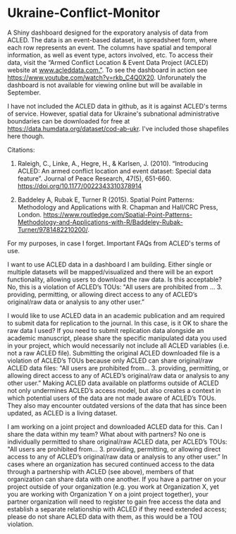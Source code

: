 # Ukraine-Conflict-Monitor
A Shiny dashboard designed for the exporatory analysis of data from ACLED. The data is an event-based dataset, in spreadsheet form, where each row represents an event. The columns have spatial and temporal information, as well as event type, actors involved, etc. To access their data, visit the “Armed Conflict Location & Event Data Project (ACLED) website at www.acleddata.com.”. To see the dashboard in action see https://www.youtube.com/watch?v=rkb_C4Q0X20. Unforunately the dashboard is not available for viewing online but will be available in September. 


I have not included the ACLED data in github, as it is against ACLED's terms of service. However, spatial data for Ukraine's subnational administrative boundaries can be downloaded 
for free at https://data.humdata.org/dataset/cod-ab-ukr. I've included those shapefiles here though. 


Citations: 
1. Raleigh, C., Linke, A., Hegre, H., & Karlsen, J. (2010). “Introducing ACLED: An armed conflict
location and event dataset: Special data feature”. Journal of Peace Research, 47(5), 651-660.
https://doi.org/10.1177/0022343310378914

2. Baddeley A, Rubak E, Turner R (2015). Spatial Point Patterns: Methodology and Applications with R. Chapman and Hall/CRC Press, London. https://www.routledge.com/Spatial-Point-Patterns-Methodology-and-Applications-with-R/Baddeley-Rubak-Turner/9781482210200/. 


For my purposes, in case I forget. Important FAQs from ACLED's terms of use. 

I want to use ACLED data in a dashboard I am building. Either single or multiple datasets will
be mapped/visualized and there will be an export functionality, allowing users to download
the raw data. Is this acceptable?
No, this is a violation of ACLED’s TOUs:
"All users are prohibited from ... 3. providing, permitting, or allowing direct access to any of
ACLED’s original/raw data or analysis to any other user.”

I would like to use ACLED data in an academic publication and am required to submit data
for replication to the journal. In this case, is it OK to share the raw data I used?
If you need to submit replication data alongside an academic manuscript, please share the specific
manipulated data you used in your project, which would necessarily not include all ACLED variables
(i.e. not a raw ACLED file). Submitting the original ACLED downloaded file is a violation of ACLED’s
TOUs because only ACLED can share original/raw ACLED data files:
"All users are prohibited from... 3. providing, permitting, or allowing direct access to any of
ACLED’s original/raw data or analysis to any other user.” Making ACLED data available on
platforms outside of ACLED not only undermines ACLED’s access model, but also creates a
context in which potential users of the data are not made aware of ACLED’s TOUs. They also
may encounter outdated versions of the data that has since been updated, as ACLED is a
living dataset.

I am working on a joint project and downloaded ACLED data for this. Can I share the data
within my team? What about with partners?
No one is individually permitted to share original/raw ACLED data, per ACLED’s TOUs:
"All users are prohibited from... 3. providing, permitting, or allowing direct access to any of
ACLED’s original/raw data or analysis to any other user.” In cases where an organization has
secured continued access to the data through a partnership with ACLED (see above),
members of that organization can share data with one another. If you have a partner on your
project outside of your organization (e.g. you work at Organization X, yet you are working
with Organization Y on a joint project together), your partner organization will need to
register to gain free access the data and establish a separate relationship with ACLED if they
need extended access; please do not share ACLED data with them, as this would be a TOU
violation.


